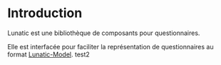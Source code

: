 # Introduction

Lunatic est une bibliothèque de composants pour questionnaires.

Elle est interfacée pour faciliter la représentation de questionnaires au format [Lunatic-Model](https://github.com/InseeFr/Lunatic-Model).
test2
